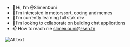 - 👋 Hi, I’m @SlimenOuni
- 👀 I’m interested in motorsport, coding and memes
- 🌱 I’m currently learning full stak dev
- 💞️ I’m looking to collaborate on building chat applications
- 📫 How to reach me slimen.ouni@esen.tn



![Alt text](<https://media3.giphy.com/media/jpbnoe3UIa8TU8LM13/giphy.gif?cid=790b7611ea085264b15e26becac437dfad0d825e53746889&rid=giphy.gif&ct=g?raw=true>)




<!---
SlimenOuni/SlimenOuni is a ✨ special ✨ repository because its `README.md` (this file) appears on your GitHub profile.
You can click the Preview link to take a look at your changes.
--->
